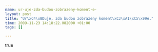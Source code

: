 ```yaml
--- 
name: ur-uje-zda-budou-zobrazeny-koment-e-
layout: post
title: "Ur\xC4\x8Duje, zda budou zobrazeny koment\xC3\xA1\xC5\x99e."
time: 2009-11-23 14:18:22.082000 +01:00
tags: []

---
```

true
